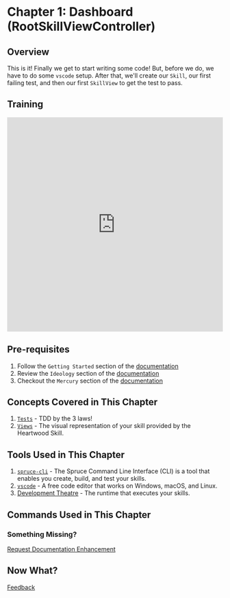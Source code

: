 # Chapter 1: Dashboard (RootSkillViewController)

## Overview

This is it! Finally we get to start writing some code! But, before we do, we have to do some `vscode` setup. After that, we'll create our `Skill`, our first failing test, and then our first `SkillView` to get the test to pass.

## Training 

<div class="video-container">
    <iframe width="100%" height="500" src="https://www.youtube.com/embed/CjbafVYh1uc?si=RGCQPTGMN3LAwW6t" title="YouTube video player" frameborder="0" allow="accelerometer; autoplay; clipboard-write; encrypted-media; gyroscope; picture-in-picture; web-share" referrerpolicy="strict-origin-when-cross-origin" allowfullscreen></iframe>
</div>

## Pre-requisites

1. Follow the `Getting Started` section of the [documentation](/getting-started/)
1. Review the `Ideology` section of the [documentation](/ideology/)
2. Checkout the `Mercury` section of the [documentation](/concepts/mercury/)

## Concepts Covered in This Chapter

1. [`Tests`](/concepts/tests/) - TDD by the 3 laws!
1. [`Views`](/concepts/views/) - The visual representation of your skill provided by the Heartwood Skill.

## Tools Used in This Chapter

1. [`spruce-cli`](/getting-started/install-cli/) - The Spruce Command Line Interface (CLI) is a tool that enables you create, build, and test your skills.
2. [`vscode`](https://code.visualstudio.com/) - A free code editor that works on Windows, macOS, and Linux.
3. [Development Theatre](/getting-started/development-theatre/) - The runtime that executes your skills.

## Commands Used in This Chapter

### Something Missing?

<div class="grid-buttons">
    <a class="btn" href="https://forms.gle/2ZMtwUxg1egV8sHT8">Request Documentation Enhancement</a>
</div>

## Now What?

<div class="grid-buttons">
    <a class="btn" href="{{ '/training/building-a-skill/feedback/' | url }}">Feedback</a>
</div>